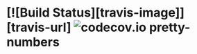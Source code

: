 [![Build Status][travis-image]][travis-url]
![codecov.io](https://codecov.io/gh/vfxGer/pretty-numbers/coverage.svg?branch=master)
pretty-numbers
==============
